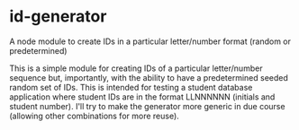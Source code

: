 # id-generator
A node module to create IDs in a particular letter/number format (random or predetermined)

This is a simple module for creating IDs of a particular letter/number sequence but, importantly, with the ability to have a predetermined seeded random set of IDs. This is intended for testing a student database application where student IDs are in the format LLNNNNNN (initials and student number). I'll try to make the generator more generic in due course (allowing other combinations for more reuse).

